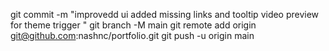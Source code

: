 
git commit -m "improvedd ui added missing links and tooltip video preview for theme trigger "
git branch -M main
git remote add origin git@github.com:nashnc/portfolio.git
git push -u origin main
